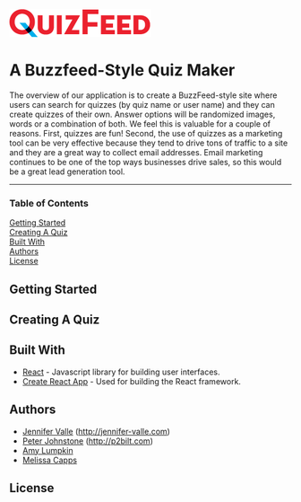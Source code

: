 
![alt text](client/public/images/Quizfeed-Logo-sm.png)

# A Buzzfeed-Style Quiz Maker 

 The overview of our application is to create a BuzzFeed-style site where users can search for quizzes (by quiz name or user name) and they can create quizzes of their own. Answer options will be randomized images, words or a combination of both. We feel this is valuable for a couple of reasons. First, quizzes are fun! Second, the use of quizzes as a marketing tool can be very effective because they tend to drive tons of traffic to a site and they are a great way to collect email addresses. Email marketing continues to be one of the top ways businesses drive sales, so this would be a great lead generation tool.

***

### Table of Contents  
[Getting Started](#gettingStarted)  
[Creating A Quiz](#creatingAQuiz)  
[Built With](#builtWith)  
[Authors](#authors)  
[License](#license)


<a name="gettingStarted"/>

## Getting Started

<a name="creatingAQuiz"/>

## Creating A Quiz

<a name="builtWith"/>

## Built With
 - [React](https://github.com/facebook/react) - Javascript library for building user interfaces.
 - [Create React App](https://github.com/facebookincubator/create-react-app) - Used for building the React framework.


<a name="authors"/>

## Authors
* [Jennifer Valle](https://github.com/jvallexm) (http://jennifer-valle.com)
* [Peter Johnstone](https://github.com/p2bilt) (http://p2bilt.com)
* [Amy Lumpkin](https://github.com/amylumpkin)
* [Melissa Capps](https://github.com/melissable)

<a name="license"/>

## License











